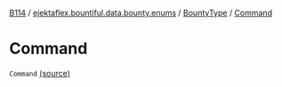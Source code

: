 [B114](../../index.md) / [ejektaflex.bountiful.data.bounty.enums](../index.md) / [BountyType](index.md) / [Command](./-command.md)

# Command

`Command` [(source)](https://github.com/ejektaflex/Bountiful/tree/develop/src/main/kotlin/ejektaflex/bountiful/data/bounty/enums/BountyType.kt#L10)